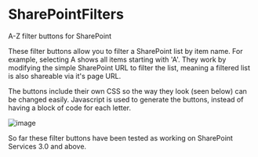 # SharePointFilters
A-Z filter buttons for SharePoint

These filter buttons allow you to filter a SharePoint list by item name. For example, selecting A shows all items 
starting with 'A'. They work by modifying the simple SharePoint URL to filter the list, meaning a filtered list is
also shareable via it's page URL. 

The buttons include their own CSS so the way they look (seen below) can be changed easily. Javascript is used to generate the buttons, instead of having a block of code for each letter. 

![image](http://i.imgur.com/zy3lFMD.png)

So far these filter buttons have been tested as working on SharePoint Services 3.0 and above. 
